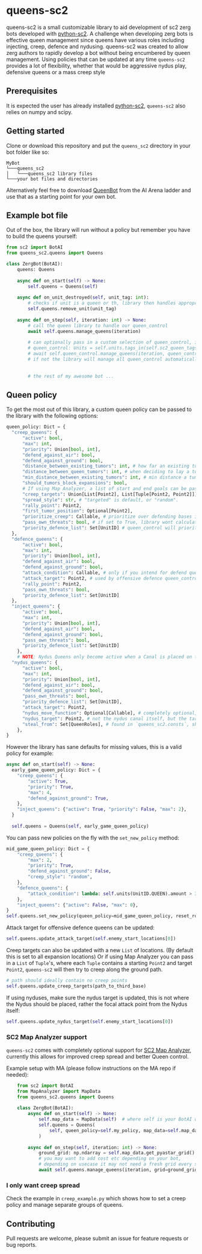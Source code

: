 # queens-sc2
queens-sc2 is a small customizable library to aid development of sc2 zerg bots developed with [python-sc2](https://github.com/BurnySc2/python-sc2). A challenge when developing zerg bots is effective queen management since queens have various roles including injecting, creep, defence and nydusing. 
queens-sc2 was created to allow zerg authors to rapidly develop a bot without being encumbered by queen management.
Using policies that can be updated at any time `queens-sc2` provides a lot of flexibility, whether that would be aggressive nydus play, defensive queens or a mass creep style

## Prerequisites 
It is expected the user has already installed [python-sc2](https://github.com/BurnySc2/python-sc2), `queens-sc2` also relies on numpy and scipy.

## Getting started
Clone or download this repository and put the `queens_sc2` directory in your bot folder like so:
```
MyBot
└───queens_sc2
│   └───queens_sc2 library files
└───your bot files and directories
```

Alternatively feel free to download [QueenBot](https://aiarena.net/bots/201/) from the AI Arena ladder and use that as a starting point for your own bot.

## Example bot file
Out of the box, the library will run without a policy but remember you have to build the queens yourself:
```python
from sc2 import BotAI
from queens_sc2.queens import Queens

class ZergBot(BotAI):
    queens: Queens
    
    async def on_start(self) -> None:
        self.queens = Queens(self)
        
    async def on_unit_destroyed(self, unit_tag: int):
        # checks if unit is a queen or th, library then handles appropriately
        self.queens.remove_unit(unit_tag)
        
    async def on_step(self, iteration: int) -> None:
        # call the queen library to handle our queen_control
        await self.queens.manage_queens(iteration)
        
        # can optionally pass in a custom selection of queen_control, ie:
        # queen_control: Units = self.units.tags_in(self.sc2_queen_tags)
        # await self.queen_control.manage_queens(iteration, queen_control)
        # if not the library will manage all queen_control automatically
        
        
        # the rest of my awesome bot ...
```

## Queen policy
To get the most out of this library, a custom queen policy can be passed to the library with the following options:
```python
queen_policy: Dict = {
  "creep_queens": {
      "active": bool,
      "max": int,
      "priority": Union[bool, int],
      "defend_against_air": bool,
      "defend_against_ground": bool,
      "distance_between_existing_tumors": int, # how far an existing tumor can spread to
      "distance_between_queen_tumors": int, # when deciding to lay a tumor, queen should leave this much distance between existing tumors
      "min_distance_between_existing_tumors": int, # min distance a tumor is allowed to spread to
      "should_tumors_block_expansions": bool,
      # If using Map Analyzer, a list of start and end goals can be passed in for creep targets, creep will then follow these paths
      "creep_targets": Union[List[Point2], List[Tuple[Point2, Point2]]], # library will cycle through these locations
      "spread_style": str, # "targeted" is default, or "random".
      "rally_point": Point2,
      "first_tumor_position": Optional[Point2],
      "prioritize_creep": Callable, # prioritize over defending bases if energy is available?
      "pass_own_threats": bool, # if set to True, library wont calculate enemy near bases, you should pass air and ground threats to manage_queens() method
      "priority_defence_list": Set[UnitID] # queen_control will prioritise defending these unit types over all other jobs
  },
  "defence_queens": {
      "active": bool,
      "max": int,
      "priority": Union[bool, int],
      "defend_against_air": bool,
      "defend_against_ground": bool,
      "attack_condition": Callable, # only if you intend for defend queen_control to turn offensive
      "attack_target": Point2, # used by offensive defence queen_control, otherwise not required
      "rally_point": Point2,
      "pass_own_threats": bool,
      "priority_defence_list": Set[UnitID]
  },
  "inject_queens": {
      "active": bool,
      "max": int,
      "priority": Union[bool, int],
      "defend_against_air": bool,
      "defend_against_ground": bool,
      "pass_own_threats": bool,
      "priority_defence_list": Set[UnitID]
    },
    # NOTE: Nydus Queens only become active when a Canal is placed on the map, so assign Nydus Queens to another role then set that role in `steal_from`.
  "nydus_queens": {
      "active": bool,
      "max": int,
      "priority": Union[bool, int],
      "defend_against_air": bool,
      "defend_against_ground": bool,
      "pass_own_threats": bool,
      "priority_defence_list": Set[UnitID],
      "attack_target": Point2,
      "nydus_move_function": Optional[Callable], # completely optional, nydus will still work without this
      "nydus_target": Point2, # not the nydus canal itself, but the target area we want to attack once out of the canal
      "steal_from": Set[QueenRoles], # found in `queens_sc2.consts`, should contain any of: QueenRoles.Creep, QueenRoles.Defence, QueenRoles.Inject
    },
}
```

However the library has sane defaults for missing values, this is a valid policy for example:
```python
async def on_start(self) -> None:
  early_game_queen_policy: Dict = {
    "creep_queens": {
        "active": True,
        "priority": True,
        "max": 4,
        "defend_against_ground": True,
    },
    "inject_queens": {"active": True, "priority": False, "max": 2},
  }
  
  self.queens = Queens(self, early_game_queen_policy)
```

You can pass new policies on the fly with the `set_new_policy` method:
```python
mid_game_queen_policy: Dict = {
    "creep_queens": {
        "max": 2,
        "priority": True,
        "defend_against_ground": False,
        "creep_style": "random",
    },
    "defence_queens": {
        "attack_condition": lambda: self.units(UnitID.QUEEN).amount > 30,
    },
    "inject_queens": {"active": False, "max": 0},
}
self.queens.set_new_policy(queen_policy=mid_game_queen_policy, reset_roles=True)
```

Attack target for offensive defence queens can be updated:
```python
self.queens.update_attack_target(self.enemy_start_locations[0])
```

Creep targets can also be updated with a new `List` of locations. (By default this is set to all expansion locations) Or if using Map Analyzer you can pass in a `List` of `Tuple`'s, where each `Tuple` contains a starting `Point2` and target `Point2`, `queens-sc2` will then try to creep along the ground path.
```python
# path should ideally contain no creep points
self.queens.update_creep_targets(path_to_third_base)
```

If using nyduses, make sure the nydus target is updated, this is not where the Nydus should be placed, rather the focal attack point from the Nydus itself:
```python
self.queens.update_nydus_target(self.enemy_start_locations[0])
```

### SC2 Map Analyzer support
`queens-sc2` comes with completely optional support for [SC2 Map Analyzer](https://github.com/eladyaniv01/SC2MapAnalysis), currently this allows for improved creep spread and better Queen control.

Example setup with MA (please follow instructions on the MA repo if needed):
```python
    from sc2 import BotAI
    from MapAnalyzer import MapData
    from queens_sc2.queens import Queens
    
    class ZergBot(BotAI):
        async def on_start(self) -> None:
            self.map_data = MapData(self)  # where self is your BotAI object from python-sc2
            self.queens = Queens(
                self, queen_policy=self.my_policy, map_data=self.map_data
            )
            
        async def on_step(self, iteration: int) -> None:
            ground_grid: np.ndarray = self.map_data.get_pyastar_grid()
            # you may want to add cost etc depending on your bot, 
            # depending on usecase it may not need a fresh grid every step
            await self.queens.manage_queens(iteration, grid=ground_grid)
```

### I only want creep spread
Check the example in `creep_example.py` which shows how to set a creep policy and manage separate groups of queens.

## Contributing
Pull requests are welcome, please submit an issue for feature requests or bug reports.
